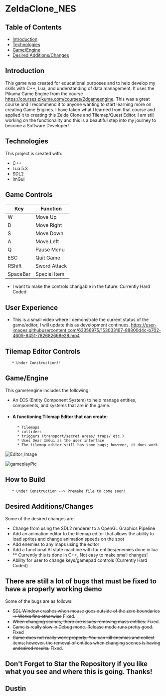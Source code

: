 # ZeldaClone_NES

## Table of Contents
* [Introduction](#introduction)
* [Technologies](#technologies)
* [Game/Engine](#gameengine)
* [Desired Additions/Changes](#desired-additionschanges)

## Introduction
This game was created for educational purposes and to help develop my skills with C++, Lua, and understanding
of data management. It uses the Pikuma Game Engine from the course https://courses.pikuma.com/courses/2dgameengine. 
This was a great course and I recommend it to anyone wanting to start learning more on creating Game Engines. 
I have taken what I learned from that course and applied it to creating this Zelda Clone and Tilemap/Quest Editor. 
I am still working on the functionality and this is a beautiful step into my journey to become a Software Developer!

## Technologies
This project is created with:
* C++ 
* Lua 5.3
* SDL2
* ImGui

## Game Controls
| Key |   Function  |
| --- | ----------- |
|  W  | Move Up     | 
|  D  | Move Right  | 
|  S  | Move Down   | 
|  A  | Move Left   |
|  Q  | Pause Menu  |
| ESC | Quit Game   | 
| RShift | Sword Attack |
| SpaceBar | Special Item |
* I want to make the controls changable in the future. Currently Hard Coded
## User Experience
* This is a small video where I demonstrate the current status of the game/editor, I will update this as development continues.
https://user-images.githubusercontent.com/63356975/153033167-88800d4c-b702-4609-9451-782682668e28.mp4

## Tilemap Editor Controls
       * Under Construction!!
## Game/Engine
This game/engine includes the following:
* An ECS (Entity Component System) to help manage entities, components, and systems that are in the game.
* #### A functioning Tilemap Editor that can create:
        * Tilemaps 
        * colliders
        * triggers (transport/secret areas/ traps/ etc.)
        * Uses Dear ImGui as the user interface
        * The tilemap editor still has some bugs; however, it does work
        

![Editor_Image](https://user-images.githubusercontent.com/63356975/153037159-f5e464fb-9853-49f6-97a1-916651dd8f92.png)


![gameplayPic](https://user-images.githubusercontent.com/63356975/133914504-5e2f6078-f494-4db0-890c-bf3d42004f6f.png)

## How to Build
       * Under Construction --> Premake file to come soon!

## Desired Additions/Changes
Some of the desired changes are:
* Change from using the SDL2 renderer to a OpenGL Graphics Pipeline 
* Add an animation editor to the tilemap editor that allows the ability to load sprites and change animation speeds on the spot
* Add enemies to any maps using the editor
* Add a functional AI state machine with for entities/enemies done in lua
       ** Currently this is done in C++, Not easy to make small changes!
* Ability for user to change keys/gamepad controls (Currently Hard Coded)


## There are still a lot of bugs that must be fixed to have a properly working demo
Some of the bugs are as follows:
* ~~SDL Window crashes when mouse goes outside of the zero boundaries -> Works fine otherwise~~ Fixed.
* ~~When changing scenes, there are issues removing mass entities.~~ Fixed.
* ~~Game is really slow in Debug mode. Release mode runs pretty good.~~ Fixed
* ~~Game does not really work properly. You can kill enemies and collect items; however, the removal of entities when changing scenes is having undesired results.~~ Fixed.

## Don't Forget to Star the Repository if you like what you see and where this is going. Thanks!
## Dustin 

